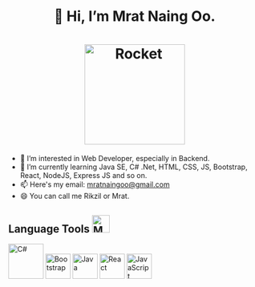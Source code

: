 <h1 align="center" font-size="35px">  👋 Hi, I’m Mrat Naing Oo.</h1>

<h1 align="center">
  <img src="https://raw.githubusercontent.com/Tarikul-Islam-Anik/Animated-Fluent-Emojis/master/Emojis/Travel%20and%20places/Rocket.png" alt="Rocket" width="200" height="200" />
</h1>

- 👀 I’m interested in Web Developer, especially in Backend.
- 🌱 I’m currently learning Java SE, C# .Net, HTML, CSS, JS, Bootstrap, React, NodeJS, Express JS and so on.
- 📫 Here's my email: mratnaingoo@gmail.com
- 😄 You can call me Rikzil or Mrat.



## Language Tools <img src="https://raw.githubusercontent.com/Tarikul-Islam-Anik/Animated-Fluent-Emojis/master/Emojis/People%20with%20professions/Man%20Technologist%20Light%20Skin%20Tone.png" alt="Man Technologist Light Skin Tone" width="35" height="35" />

<p align= "left">
  <img src= "https://upload.wikimedia.org/wikipedia/commons/4/4f/Csharp_Logo.png" alt="C#" width="70" height="70" >
  <img src= "https://img.icons8.com/?size=100&id=g9mmSxx3SwAI&format=png&color=000000" alt="Bootstrap" width="50" height="50" >
  <img src= "https://img.icons8.com/?size=100&id=GPfHz0SM85FX&format=png&color=000000" alt="Java" width="50" height="50" >
  <img src= "https://img.icons8.com/?size=100&id=wPohyHO_qO1a&format=png&color=000000" alt="React" width="50" height="50" >
  <img src= "https://img.icons8.com/?size=100&id=hsPbhkOH4FMe&format=png&color=000000" alt="JavaScript" width="50" height="50" >
</p>

<!---
mratnaingoo-coding/mratnaingoo-coding is a ✨ special ✨ repository because its `README.md` (this file) appears on your GitHub profile.
You can click the Preview link to take a look at your changes.
--->
